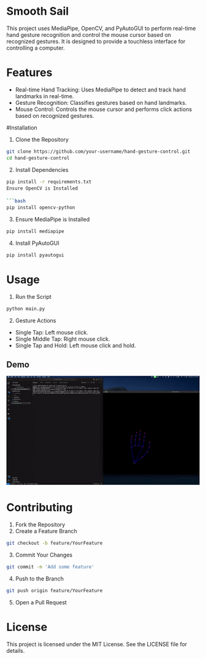 # Smooth Sail
This project uses MediaPipe, OpenCV, and PyAutoGUI to perform real-time hand gesture recognition and control the mouse cursor based on recognized gestures. It is designed to provide a touchless interface for controlling a computer.

# Features
- Real-time Hand Tracking: Uses MediaPipe to detect and track hand landmarks in real-time.
- Gesture Recognition: Classifies gestures based on hand landmarks.
- Mouse Control: Controls the mouse cursor and performs click actions based on recognized gestures.
  
#Installation
1. Clone the Repository

```bash
git clone https://github.com/your-username/hand-gesture-control.git
cd hand-gesture-control
```

2. Install Dependencies
```bash
pip install -r requirements.txt
Ensure OpenCV is Installed

```bash
pip install opencv-python
```

3. Ensure MediaPipe is Installed
```bash
pip install mediapipe
```

4. Install PyAutoGUI
```bash
pip install pyautogui
```

# Usage
1. Run the Script
```bash
python main.py
```
2. Gesture Actions
- Single Tap: Left mouse click.
- Single Middle Tap: Right mouse click.
- Single Tap and Hold: Left mouse click and hold.

## Demo
![App Demo](imgs/demo.gif)
  
# Contributing
1. Fork the Repository
2. Create a Feature Branch
```bash
git checkout -b feature/YourFeature
```
3. Commit Your Changes
```bash
git commit -m 'Add some feature'
```
4. Push to the Branch
```bash
git push origin feature/YourFeature
```

5. Open a Pull Request

# License
This project is licensed under the MIT License. See the LICENSE file for details.